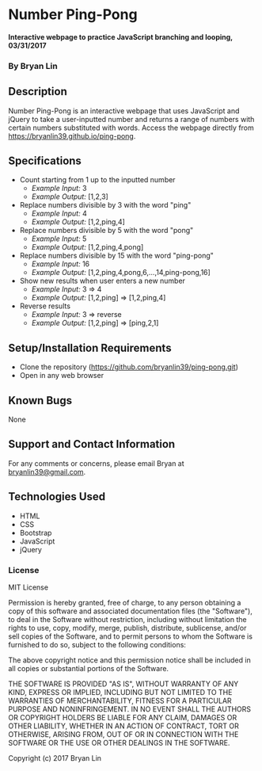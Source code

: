# Number Ping-Pong

#### Interactive webpage to practice JavaScript branching and looping, 03/31/2017

### By Bryan Lin

## Description

Number Ping-Pong is an interactive webpage that uses JavaScript and jQuery to take a user-inputted number and returns a range of numbers with certain numbers substituted with words. Access the webpage directly from https://bryanlin39.github.io/ping-pong.

## Specifications
* Count starting from 1 up to the inputted number
  * _Example Input:_ 3
  * _Example Output:_ [1,2,3]
* Replace numbers divisible by 3 with the word "ping"
  * _Example Input:_ 4
  * _Example Output:_ [1,2,ping,4]
* Replace numbers divisible by 5 with the word "pong"
  * _Example Input:_ 5
  * _Example Output:_ [1,2,ping,4,pong]
* Replace numbers divisible by 15 with the word "ping-pong"
  * _Example Input:_ 16
  * _Example Output:_ [1,2,ping,4,pong,6,...,14,ping-pong,16]
* Show new results when user enters a new number
  * _Example Input:_ 3 => 4
  * _Example Output:_ [1,2,ping] => [1,2,ping,4]
* Reverse results
  * _Example Input:_ 3 => reverse
  * _Example Output:_ [1,2,ping] => [ping,2,1]

## Setup/Installation Requirements

* Clone the repository (https://github.com/bryanlin39/ping-pong.git)
* Open in any web browser

## Known Bugs

None

## Support and Contact Information

For any comments or concerns, please email Bryan at bryanlin39@gmail.com.

## Technologies Used

* HTML
* CSS
* Bootstrap
* JavaScript
* jQuery

### License

MIT License

Permission is hereby granted, free of charge, to any person obtaining a copy of this software and associated documentation files (the "Software"), to deal in the Software without restriction, including without limitation the rights to use, copy, modify, merge, publish, distribute, sublicense, and/or sell copies of the Software, and to permit persons to whom the Software is furnished to do so, subject to the following conditions:

The above copyright notice and this permission notice shall be included in all copies or substantial portions of the Software.

THE SOFTWARE IS PROVIDED "AS IS", WITHOUT WARRANTY OF ANY KIND, EXPRESS OR IMPLIED, INCLUDING BUT NOT LIMITED TO THE WARRANTIES OF MERCHANTABILITY, FITNESS FOR A PARTICULAR PURPOSE AND NONINFRINGEMENT. IN NO EVENT SHALL THE AUTHORS OR COPYRIGHT HOLDERS BE LIABLE FOR ANY CLAIM, DAMAGES OR OTHER LIABILITY, WHETHER IN AN ACTION OF CONTRACT, TORT OR OTHERWISE, ARISING FROM, OUT OF OR IN CONNECTION WITH THE SOFTWARE OR THE USE OR OTHER DEALINGS IN THE SOFTWARE.

Copyright (c) 2017 Bryan Lin
